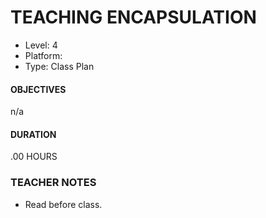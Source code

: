 # TEACHING ENCAPSULATION
* Level: 4
* Platform: 
* Type: Class Plan

#### OBJECTIVES
n/a

#### DURATION
.00 HOURS

### TEACHER NOTES 

* Read before class.